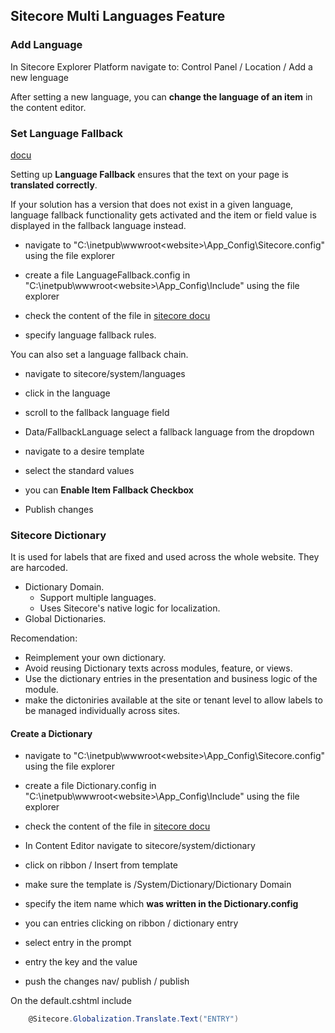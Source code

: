 ## Sitecore Multi Languages Feature

### Add Language

In Sitecore Explorer Platform navigate to:
Control Panel / Location / Add a new lenguage

After setting a new language, you can **change the language of an item** in the content editor.

### Set Language Fallback

[docu](https://doc.sitecore.com/xp/en/developers/102/sitecore-experience-manager/language-fallback.html)

Setting up **Language Fallback** ensures that the text on your page is **translated correctly**.

If your solution has a version that does not exist in a given language, language fallback functionality gets activated and the item or field value is displayed in the fallback language instead.

- navigate to "C:\inetpub\wwwroot\<website>\App_Config\Sitecore.config" using the file explorer

- create a file LanguageFallback.config in
"C:\inetpub\wwwroot\<website>\App_Config\Include\" using the file explorer
- check the content of the file in [sitecore docu](https://doc.sitecore.com)
- specify language fallback rules. 

You can also set a language fallback chain.

- navigate to sitecore/system/languages
- click in the language
- scroll to the fallback language field
- Data/FallbackLanguage select a fallback language from the dropdown

- navigate to a desire template
- select the standard values
- you can **Enable Item Fallback Checkbox**

- Publish changes


### Sitecore Dictionary

It is used for labels that are fixed and used across the whole website. They are harcoded.

- Dictionary Domain.
    - Support multiple languages.
    - Uses Sitecore's native logic for localization.
- Global Dictionaries.

Recomendation:

- Reimplement your own dictionary.
- Avoid reusing Dictionary texts across modules, feature, or views.
- Use the dictionary entries in the presentation and business logic of the module.
- make the dictoniries available at the site or tenant level to allow labels to be managed individually across sites.

#### Create a Dictionary

- navigate to "C:\inetpub\wwwroot\<website>\App_Config\Sitecore.config" using the file explorer
- create a file Dictionary.config in
"C:\inetpub\wwwroot\<website>\App_Config\Include\" using the file explorer
- check the content of the file in [sitecore docu](https://doc.sitecore.com)

- In Content Editor navigate to sitecore/system/dictionary

- click on ribbon / Insert from template
- make sure the template is /System/Dictionary/Dictionary Domain
- specify the item name which **was written in the Dictionary.config**
- you can entries clicking on ribbon / dictionary entry
- select entry in the prompt
- entry the key and the value
- push the changes nav/ publish / publish


On the default.cshtml include

```csharp
    @Sitecore.Globalization.Translate.Text("ENTRY")
```